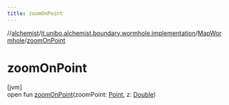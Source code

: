 ```yaml
---
title: zoomOnPoint
---
```

//[alchemist](../../../index.html)/[it.unibo.alchemist.boundary.wormhole.implementation](../index.html)/[MapWormhole](index.html)/[zoomOnPoint](zoom-on-point.html)



# zoomOnPoint



[jvm]\
open fun [zoomOnPoint](zoom-on-point.html)(zoomPoint: [Point](https://docs.oracle.com/javase/8/docs/api/java/awt/Point.html), z: [Double](https://kotlinlang.org/api/latest/jvm/stdlib/kotlin/-double/index.html))




